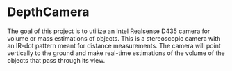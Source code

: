 # DepthCamera
The goal of this project is to utilize an Intel Realsense D435 camera for volume or mass estimations of objects. This is a stereoscopic camera with an IR-dot pattern meant for distance measurements. The camera will point vertically to the ground and make real-time estimations of the volume of the objects that pass through its view. 
